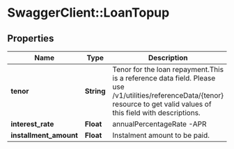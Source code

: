 # SwaggerClient::LoanTopup

## Properties
Name | Type | Description | Notes
------------ | ------------- | ------------- | -------------
**tenor** | **String** | Tenor for the loan repayment.This is a reference data field. Please use /v1/utilities/referenceData/{tenor} resource to get valid values of this field with descriptions. | [optional] 
**interest_rate** | **Float** | annualPercentageRate -APR | [optional] 
**installment_amount** | **Float** | Instalment amount to be paid. | [optional] 


